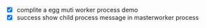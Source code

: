 - [x] complite a egg muti worker process demo  
- [x] success show child process message in masterworker  process